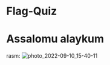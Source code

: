 # Flag-Quiz
# Assalomu alaykum
rasm: ![photo_2022-09-10_15-40-11](https://user-images.githubusercontent.com/107532107/189638696-dcb755b6-b2cf-460b-8d59-a7559c529ca0.jpg)

